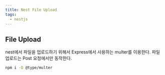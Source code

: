 ```yaml
---
title: Nest File Upload
tags:
  - nestjs
---
```

## File Upload

nest에서 파일을 업로드하기 위해서 Express에서 사용하는 multer를 이용한다. 파일 업로드는 Post 요청에서만 동작한다.

```bash
npm i -D @type/multer
```

